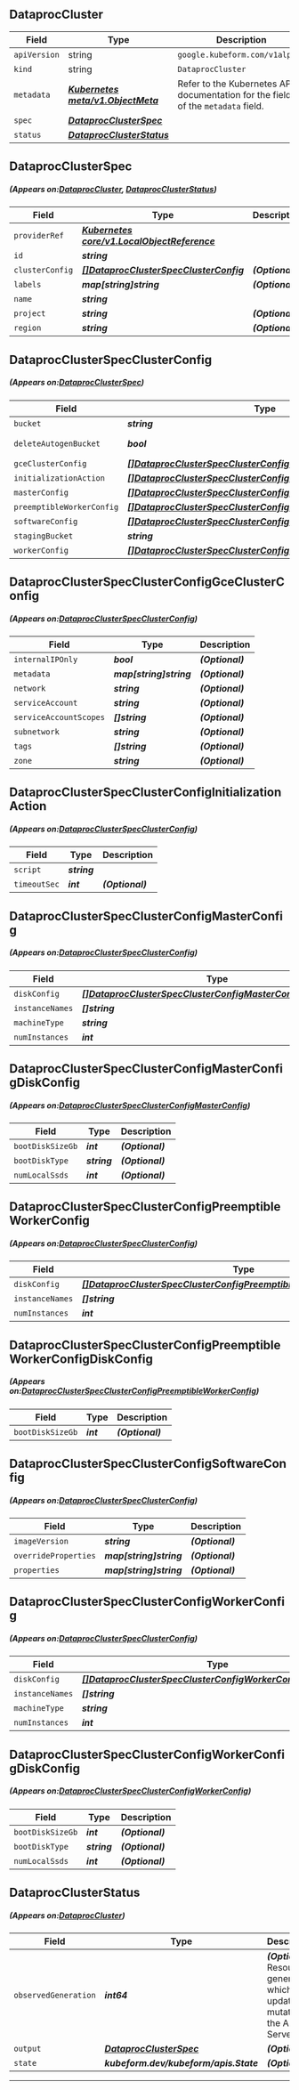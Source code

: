 ## DataprocCluster
| Field | Type | Description |
| ------ | ----- | ----------- |
| `apiVersion` | string | `google.kubeform.com/v1alpha1` |
|    `kind` | string | `DataprocCluster` |
| `metadata` | ***[Kubernetes meta/v1.ObjectMeta](https://kubernetes.io/docs/reference/generated/kubernetes-api/v1.13/#objectmeta-v1-meta)***|Refer to the Kubernetes API documentation for the fields of the `metadata` field.|
| `spec` | ***[DataprocClusterSpec](#DataprocClusterSpec)***||
| `status` | ***[DataprocClusterStatus](#DataprocClusterStatus)***||
## DataprocClusterSpec
##### (Appears on:[DataprocCluster](#DataprocCluster), [DataprocClusterStatus](#DataprocClusterStatus))
| Field | Type | Description |
| ------ | ----- | ----------- |
| `providerRef` | ***[Kubernetes core/v1.LocalObjectReference](https://kubernetes.io/docs/reference/generated/kubernetes-api/v1.13/#localobjectreference-v1-core)***||
| `id` | ***string***||
| `clusterConfig` | ***[[]DataprocClusterSpecClusterConfig](#DataprocClusterSpecClusterConfig)***| ***(Optional)*** |
| `labels` | ***map[string]string***| ***(Optional)*** |
| `name` | ***string***||
| `project` | ***string***| ***(Optional)*** |
| `region` | ***string***| ***(Optional)*** |
## DataprocClusterSpecClusterConfig
##### (Appears on:[DataprocClusterSpec](#DataprocClusterSpec))
| Field | Type | Description |
| ------ | ----- | ----------- |
| `bucket` | ***string***| ***(Optional)*** |
| `deleteAutogenBucket` | ***bool***| ***(Optional)*** Deprecated|
| `gceClusterConfig` | ***[[]DataprocClusterSpecClusterConfigGceClusterConfig](#DataprocClusterSpecClusterConfigGceClusterConfig)***| ***(Optional)*** |
| `initializationAction` | ***[[]DataprocClusterSpecClusterConfigInitializationAction](#DataprocClusterSpecClusterConfigInitializationAction)***| ***(Optional)*** |
| `masterConfig` | ***[[]DataprocClusterSpecClusterConfigMasterConfig](#DataprocClusterSpecClusterConfigMasterConfig)***| ***(Optional)*** |
| `preemptibleWorkerConfig` | ***[[]DataprocClusterSpecClusterConfigPreemptibleWorkerConfig](#DataprocClusterSpecClusterConfigPreemptibleWorkerConfig)***| ***(Optional)*** |
| `softwareConfig` | ***[[]DataprocClusterSpecClusterConfigSoftwareConfig](#DataprocClusterSpecClusterConfigSoftwareConfig)***| ***(Optional)*** |
| `stagingBucket` | ***string***| ***(Optional)*** |
| `workerConfig` | ***[[]DataprocClusterSpecClusterConfigWorkerConfig](#DataprocClusterSpecClusterConfigWorkerConfig)***| ***(Optional)*** |
## DataprocClusterSpecClusterConfigGceClusterConfig
##### (Appears on:[DataprocClusterSpecClusterConfig](#DataprocClusterSpecClusterConfig))
| Field | Type | Description |
| ------ | ----- | ----------- |
| `internalIPOnly` | ***bool***| ***(Optional)*** |
| `metadata` | ***map[string]string***| ***(Optional)*** |
| `network` | ***string***| ***(Optional)*** |
| `serviceAccount` | ***string***| ***(Optional)*** |
| `serviceAccountScopes` | ***[]string***| ***(Optional)*** |
| `subnetwork` | ***string***| ***(Optional)*** |
| `tags` | ***[]string***| ***(Optional)*** |
| `zone` | ***string***| ***(Optional)*** |
## DataprocClusterSpecClusterConfigInitializationAction
##### (Appears on:[DataprocClusterSpecClusterConfig](#DataprocClusterSpecClusterConfig))
| Field | Type | Description |
| ------ | ----- | ----------- |
| `script` | ***string***||
| `timeoutSec` | ***int***| ***(Optional)*** |
## DataprocClusterSpecClusterConfigMasterConfig
##### (Appears on:[DataprocClusterSpecClusterConfig](#DataprocClusterSpecClusterConfig))
| Field | Type | Description |
| ------ | ----- | ----------- |
| `diskConfig` | ***[[]DataprocClusterSpecClusterConfigMasterConfigDiskConfig](#DataprocClusterSpecClusterConfigMasterConfigDiskConfig)***| ***(Optional)*** |
| `instanceNames` | ***[]string***| ***(Optional)*** |
| `machineType` | ***string***| ***(Optional)*** |
| `numInstances` | ***int***| ***(Optional)*** |
## DataprocClusterSpecClusterConfigMasterConfigDiskConfig
##### (Appears on:[DataprocClusterSpecClusterConfigMasterConfig](#DataprocClusterSpecClusterConfigMasterConfig))
| Field | Type | Description |
| ------ | ----- | ----------- |
| `bootDiskSizeGb` | ***int***| ***(Optional)*** |
| `bootDiskType` | ***string***| ***(Optional)*** |
| `numLocalSsds` | ***int***| ***(Optional)*** |
## DataprocClusterSpecClusterConfigPreemptibleWorkerConfig
##### (Appears on:[DataprocClusterSpecClusterConfig](#DataprocClusterSpecClusterConfig))
| Field | Type | Description |
| ------ | ----- | ----------- |
| `diskConfig` | ***[[]DataprocClusterSpecClusterConfigPreemptibleWorkerConfigDiskConfig](#DataprocClusterSpecClusterConfigPreemptibleWorkerConfigDiskConfig)***| ***(Optional)*** |
| `instanceNames` | ***[]string***| ***(Optional)*** |
| `numInstances` | ***int***| ***(Optional)*** |
## DataprocClusterSpecClusterConfigPreemptibleWorkerConfigDiskConfig
##### (Appears on:[DataprocClusterSpecClusterConfigPreemptibleWorkerConfig](#DataprocClusterSpecClusterConfigPreemptibleWorkerConfig))
| Field | Type | Description |
| ------ | ----- | ----------- |
| `bootDiskSizeGb` | ***int***| ***(Optional)*** |
## DataprocClusterSpecClusterConfigSoftwareConfig
##### (Appears on:[DataprocClusterSpecClusterConfig](#DataprocClusterSpecClusterConfig))
| Field | Type | Description |
| ------ | ----- | ----------- |
| `imageVersion` | ***string***| ***(Optional)*** |
| `overrideProperties` | ***map[string]string***| ***(Optional)*** |
| `properties` | ***map[string]string***| ***(Optional)*** |
## DataprocClusterSpecClusterConfigWorkerConfig
##### (Appears on:[DataprocClusterSpecClusterConfig](#DataprocClusterSpecClusterConfig))
| Field | Type | Description |
| ------ | ----- | ----------- |
| `diskConfig` | ***[[]DataprocClusterSpecClusterConfigWorkerConfigDiskConfig](#DataprocClusterSpecClusterConfigWorkerConfigDiskConfig)***| ***(Optional)*** |
| `instanceNames` | ***[]string***| ***(Optional)*** |
| `machineType` | ***string***| ***(Optional)*** |
| `numInstances` | ***int***| ***(Optional)*** |
## DataprocClusterSpecClusterConfigWorkerConfigDiskConfig
##### (Appears on:[DataprocClusterSpecClusterConfigWorkerConfig](#DataprocClusterSpecClusterConfigWorkerConfig))
| Field | Type | Description |
| ------ | ----- | ----------- |
| `bootDiskSizeGb` | ***int***| ***(Optional)*** |
| `bootDiskType` | ***string***| ***(Optional)*** |
| `numLocalSsds` | ***int***| ***(Optional)*** |
## DataprocClusterStatus
##### (Appears on:[DataprocCluster](#DataprocCluster))
| Field | Type | Description |
| ------ | ----- | ----------- |
| `observedGeneration` | ***int64***| ***(Optional)*** Resource generation, which is updated on mutation by the API Server.|
| `output` | ***[DataprocClusterSpec](#DataprocClusterSpec)***| ***(Optional)*** |
| `state` | ***kubeform.dev/kubeform/apis.State***| ***(Optional)*** |
---
